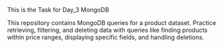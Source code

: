 This is the Task for Day_3 MongoDB

This repository contains MongoDB queries for a product dataset. Practice retrieving, filtering, and deleting data with queries like finding products within price ranges, displaying specific fields, and handling deletions.
